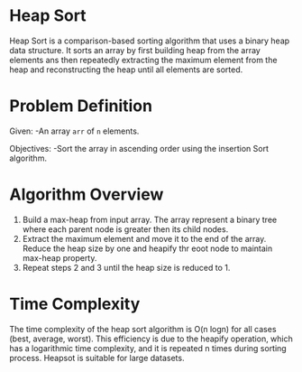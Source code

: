 # Heap Sort

Heap Sort is a comparison-based sorting algorithm that uses a binary heap data structure. It sorts an array by first building heap from the array elements ans then repeatedly extracting the maximum element from the heap and reconstructing the heap until all elements are sorted.

# Problem Definition

Given:
-An array `arr` of `n` elements.

Objectives:
-Sort the array in ascending order using the insertion Sort algorithm.

# Algorithm Overview

1. Build a max-heap from input array. The array represent a binary tree where each parent node is greater then its child nodes.
2. Extract the maximum element and move it to the end of the array.
   Reduce the heap size by one and heapify thr eoot node to maintain max-heap property.
3. Repeat steps 2 and 3 until the heap size is reduced to 1.

# Time Complexity

The time complexity of the heap sort algorithm is O(n logn) for all cases (best, average, worst). This efficiency is due to the heapify operation, which has a logarithmic time complexity, and it is repeated n times during sorting process. Heapsot is suitable for large datasets.
